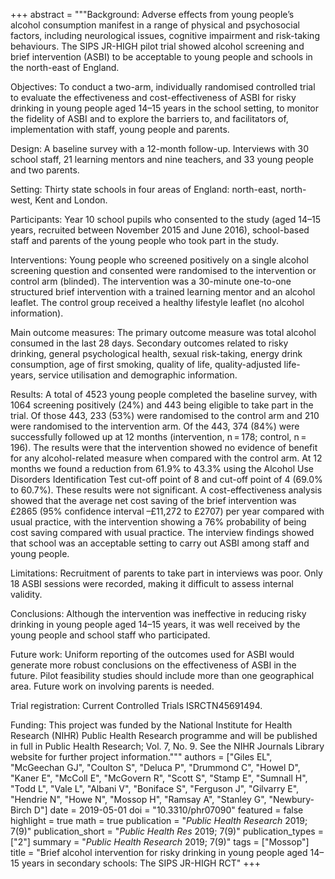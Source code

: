 +++
abstract = """Background: Adverse effects from young people’s alcohol consumption manifest in a range of physical and psychosocial factors, including neurological issues, cognitive impairment and risk-taking behaviours. The SIPS JR-HIGH pilot trial showed alcohol screening and brief intervention (ASBI) to be acceptable to young people and schools in the north-east of England.

Objectives: To conduct a two-arm, individually randomised controlled trial to evaluate the effectiveness and cost-effectiveness of ASBI for risky drinking in young people aged 14–15 years in the school setting, to monitor the fidelity of ASBI and to explore the barriers to, and facilitators of, implementation with staff, young people and parents.

Design: A baseline survey with a 12-month follow-up. Interviews with 30 school staff, 21 learning mentors and nine teachers, and 33 young people and two parents.

Setting: Thirty state schools in four areas of England: north-east, north-west, Kent and London.

Participants: Year 10 school pupils who consented to the study (aged 14–15 years, recruited between November 2015 and June 2016), school-based staff and parents of the young people who took part in the study.

Interventions: Young people who screened positively on a single alcohol screening question and consented were randomised to the intervention or control arm (blinded). The intervention was a 30-minute one-to-one structured brief intervention with a trained learning mentor and an alcohol leaflet. The control group received a healthy lifestyle leaflet (no alcohol information).

Main outcome measures: The primary outcome measure was total alcohol consumed in the last 28 days. Secondary outcomes related to risky drinking, general psychological health, sexual risk-taking, energy drink consumption, age of first smoking, quality of life, quality-adjusted life-years, service utilisation and demographic information.

Results: A total of 4523 young people completed the baseline survey, with 1064 screening positively (24%) and 443 being eligible to take part in the trial. Of those 443, 233 (53%) were randomised to the control arm and 210 were randomised to the intervention arm. Of the 443, 374 (84%) were successfully followed up at 12 months (intervention, n = 178; control, n = 196). The results were that the intervention showed no evidence of benefit for any alcohol-related measure when compared with the control arm. At 12 months we found a reduction from 61.9% to 43.3% using the Alcohol Use Disorders Identification Test cut-off point of 8 and cut-off point of 4 (69.0% to 60.7%). These results were not significant. A cost-effectiveness analysis showed that the average net cost saving of the brief intervention was £2865 (95% confidence interval –£11,272 to £2707) per year compared with usual practice, with the intervention showing a 76% probability of being cost saving compared with usual practice. The interview findings showed that school was an acceptable setting to carry out ASBI among staff and young people.

Limitations: Recruitment of parents to take part in interviews was poor. Only 18 ASBI sessions were recorded, making it difficult to assess internal validity.

Conclusions: Although the intervention was ineffective in reducing risky drinking in young people aged 14–15 years, it was well received by the young people and school staff who participated.

Future work: Uniform reporting of the outcomes used for ASBI would generate more robust conclusions on the effectiveness of ASBI in the future. Pilot feasibility studies should include more than one geographical area. Future work on involving parents is needed.

Trial registration: Current Controlled Trials ISRCTN45691494.

Funding: This project was funded by the National Institute for Health Research (NIHR) Public Health Research programme and will be published in full in Public Health Research; Vol. 7, No. 9. See the NIHR Journals Library website for further project information."""
authors = ["Giles EL", "McGeechan GJ", "Coulton S", "Deluca P", "Drummond C", "Howel D", "Kaner E", "McColl E", "McGovern R", "Scott S", "Stamp E", "Sumnall H", "Todd L", "Vale L", "Albani V", "Boniface S", "Ferguson J", "Gilvarry E", "Hendrie N", "Howe N", "Mossop H", "Ramsay A", "Stanley G", "Newbury-Birch D"]
date = 2019-05-01
doi = "10.3310/phr07090"
featured = false
highlight = true
math = true
publication = "*Public Health Research* 2019; 7(9)"
publication_short = "*Public Health Res* 2019; 7(9)"
publication_types = ["2"]
summary = "*Public Health Research* 2019; 7(9)"
tags = ["Mossop"]
title = "Brief alcohol intervention for risky drinking in young people aged 14–15 years in secondary schools: The SIPS JR-HIGH RCT"
+++

